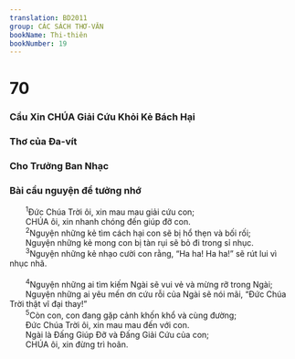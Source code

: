 ```yaml
---
translation: BD2011
group: CÁC SÁCH THƠ-VĂN
bookName: Thi-thiên 
bookNumber: 19
---
```


<div class="title"><h1>70</h1><h3>Cầu Xin CHÚA Giải Cứu Khỏi Kẻ Bách Hại</h3><h3>Thơ của Ða-vít</h3><h3>Cho Trưởng Ban Nhạc</h3><h3>Bài cầu nguyện để tưởng nhớ</h3></div>
<span class="verse thi_70_1">  <sup>1</sup>Ðức Chúa Trời ôi, xin mau mau giải cứu con;<br/>  CHÚA ôi, xin nhanh chóng đến giúp đỡ con.<br/></span>
<span class="verse thi_70_2">  <sup>2</sup>Nguyện những kẻ tìm cách hại con sẽ bị hổ thẹn và bối rối;<br/>  Nguyện những kẻ mong con bị tàn rụi sẽ bỏ đi trong sỉ nhục.<br/></span>
<span class="verse thi_70_3">  <sup>3</sup>Nguyện những kẻ nhạo cười con rằng, “Ha ha! Ha ha!” sẽ rút lui vì nhục nhã.<br/><br/></span>
<span class="verse thi_70_4">  <sup>4</sup>Nguyện những ai tìm kiếm Ngài sẽ vui vẻ và mừng rỡ trong Ngài;<br/>  Nguyện những ai yêu mến ơn cứu rỗi của Ngài sẽ nói mãi, “Ðức Chúa Trời thật vĩ đại thay!”<br/></span>
<span class="verse thi_70_5">  <sup>5</sup>Còn con, con đang gặp cảnh khốn khổ và cùng đường;<br/>  Ðức Chúa Trời ôi, xin mau mau đến với con.<br/>  Ngài là Ðấng Giúp Ðỡ và Ðấng Giải Cứu của con;<br/>  CHÚA ôi, xin đừng trì hoãn.<br/></span>
